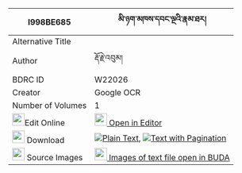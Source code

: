 |I998BE685|མི་ཉག་མཁས་དབང་ལྔའི་རྣམ་ཐར། 
| --- | --- 
|Alternative Title |
|Author| རྡོ་རྗེ་འབུམ།
|BDRC ID | W22026
|Creator | Google OCR
|Number of Volumes| 1
|<img width="25" src="https://img.icons8.com/color/25/000000/edit-property.png">Edit Online| [<img width="25" src="https://avatars.githubusercontent.com/u/45091458?s=200&v=4"> Open in Editor](http://editor.openpecha.org/I998BE685)
|<img width="25" src="https://img.icons8.com/fluent/48/000000/download-2.png"/>  Download | [![](https://img.icons8.com/color/20/000000/txt.png)Plain Text](https://github.com/Openpecha/I998BE685/releases/download/v1/mi_nyak_khe_wang_nga_i_namtar_plain_I998BE685.zip), [![](https://img.icons8.com/color/20/000000/txt.png)Text with Pagination](https://github.com/Openpecha/I998BE685/releases/download/v1/mi_nyak_khe_wang_nga_i_namtar_pages_I998BE685.zip)
|<img width="25" src="https://img.icons8.com/plasticine/100/000000/pictures-folder.png"/>  Source Images | [<img width="25" src="https://library.bdrc.io/icons/BUDA-small.svg"> Images of text file open in BUDA](https://library.bdrc.io/show/bdr:W22026)
